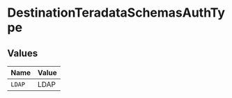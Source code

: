 # DestinationTeradataSchemasAuthType


## Values

| Name   | Value  |
| ------ | ------ |
| `LDAP` | LDAP   |